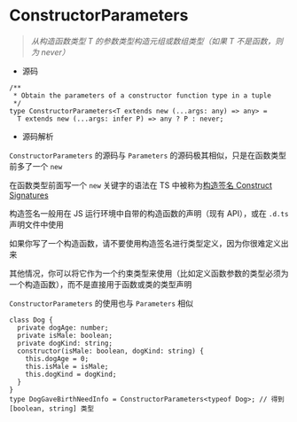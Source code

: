 # ConstructorParameters

> _从构造函数类型 T 的参数类型构造元组或数组类型（如果 T 不是函数，则为 never）_

- 源码

```tsx
/**
 * Obtain the parameters of a constructor function type in a tuple
 */
type ConstructorParameters<T extends new (...args: any) => any> =
  T extends new (...args: infer P) => any ? P : never;
```

- 源码解析

`ConstructorParameters` 的源码与 `Parameters` 的源码极其相似，只是在函数类型前多了一个 `new`

在函数类型前面写一个 `new` 关键字的语法在 TS 中被称为[构造签名 Construct Signatures](https://link.juejin.cn/?target=https%3A%2F%2Fwww.typescriptlang.org%2Fdocs%2Fhandbook%2F2%2Ffunctions.html%23construct-signatures)

构造签名一般用在 JS 运行环境中自带的构造函数的声明（现有 API），或在 `.d.ts` 声明文件中使用

如果你写了一个构造函数，请不要使用构造签名进行类型定义，因为你很难定义出来

其他情况，你可以将它作为一个约束类型来使用（比如定义函数参数的类型必须为一个构造函数），而不是直接用于函数或类的类型声明

`ConstructorParameters` 的使用也与 `Parameters` 相似

```tsx
class Dog {
  private dogAge: number;
  private isMale: boolean;
  private dogKind: string;
  constructor(isMale: boolean, dogKind: string) {
    this.dogAge = 0;
    this.isMale = isMale;
    this.dogKind = dogKind;
  }
}
type DogGaveBirthNeedInfo = ConstructorParameters<typeof Dog>; // 得到 [boolean, string] 类型
```

